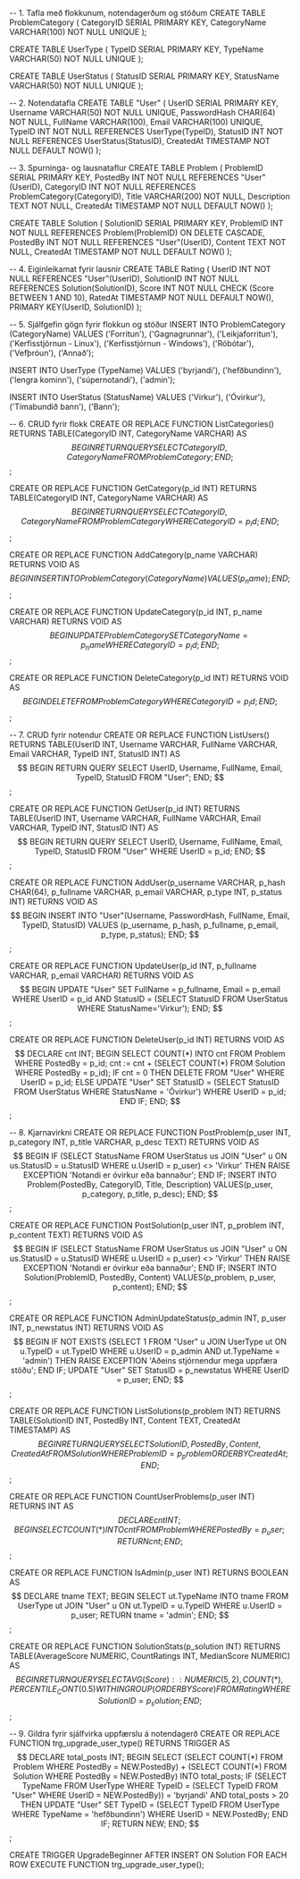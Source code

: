 -- 1. Tafla með flokkunum, notendagerðum og stöðum
CREATE TABLE ProblemCategory (
    CategoryID SERIAL PRIMARY KEY,
    CategoryName VARCHAR(100) NOT NULL UNIQUE
);

CREATE TABLE UserType (
    TypeID SERIAL PRIMARY KEY,
    TypeName VARCHAR(50) NOT NULL UNIQUE
);

CREATE TABLE UserStatus (
    StatusID SERIAL PRIMARY KEY,
    StatusName VARCHAR(50) NOT NULL UNIQUE
);

-- 2. Notendatafla
CREATE TABLE "User" (
    UserID SERIAL PRIMARY KEY,
    Username VARCHAR(50) NOT NULL UNIQUE,
    PasswordHash CHAR(64) NOT NULL,
    FullName VARCHAR(100),
    Email VARCHAR(100) UNIQUE,
    TypeID INT NOT NULL REFERENCES UserType(TypeID),
    StatusID INT NOT NULL REFERENCES UserStatus(StatusID),
    CreatedAt TIMESTAMP NOT NULL DEFAULT NOW()
);

-- 3. Spurninga- og lausnataflur
CREATE TABLE Problem (
    ProblemID SERIAL PRIMARY KEY,
    PostedBy INT NOT NULL REFERENCES "User"(UserID),
    CategoryID INT NOT NULL REFERENCES ProblemCategory(CategoryID),
    Title VARCHAR(200) NOT NULL,
    Description TEXT NOT NULL,
    CreatedAt TIMESTAMP NOT NULL DEFAULT NOW()
);

CREATE TABLE Solution (
    SolutionID SERIAL PRIMARY KEY,
    ProblemID INT NOT NULL REFERENCES Problem(ProblemID) ON DELETE CASCADE,
    PostedBy INT NOT NULL REFERENCES "User"(UserID),
    Content TEXT NOT NULL,
    CreatedAt TIMESTAMP NOT NULL DEFAULT NOW()
);

-- 4. Eiginleikamat fyrir lausnir
CREATE TABLE Rating (
    UserID INT NOT NULL REFERENCES "User"(UserID),
    SolutionID INT NOT NULL REFERENCES Solution(SolutionID),
    Score INT NOT NULL CHECK (Score BETWEEN 1 AND 10),
    RatedAt TIMESTAMP NOT NULL DEFAULT NOW(),
    PRIMARY KEY(UserID, SolutionID)
);

-- 5. Sjálfgefin gögn fyrir flokkun og stöður
INSERT INTO ProblemCategory (CategoryName) VALUES
('Forritun'), ('Gagnagrunnar'), ('Leikjaforritun'), ('Kerfisstjórnun - Linux'),
('Kerfisstjórnun - Windows'), ('Róbótar'), ('Vefþróun'), ('Annað');

INSERT INTO UserType (TypeName) VALUES
('byrjandi'), ('hefðbundinn'), ('lengra kominn'), ('súpernotandi'), ('admin');

INSERT INTO UserStatus (StatusName) VALUES
('Virkur'), ('Óvirkur'), ('Tímabundið bann'), ('Bann');

-- 6. CRUD fyrir flokk
CREATE OR REPLACE FUNCTION ListCategories() RETURNS TABLE(CategoryID INT, CategoryName VARCHAR) AS $$
BEGIN RETURN QUERY SELECT CategoryID, CategoryName FROM ProblemCategory; END;
$$;

CREATE OR REPLACE FUNCTION GetCategory(p_id INT) RETURNS TABLE(CategoryID INT, CategoryName VARCHAR) AS $$
BEGIN RETURN QUERY SELECT CategoryID, CategoryName FROM ProblemCategory WHERE CategoryID = p_id; END;
$$;

CREATE OR REPLACE FUNCTION AddCategory(p_name VARCHAR) RETURNS VOID AS $$
BEGIN INSERT INTO ProblemCategory(CategoryName) VALUES (p_name); END;
$$;

CREATE OR REPLACE FUNCTION UpdateCategory(p_id INT, p_name VARCHAR) RETURNS VOID AS $$
BEGIN UPDATE ProblemCategory SET CategoryName = p_name WHERE CategoryID = p_id; END;
$$;

CREATE OR REPLACE FUNCTION DeleteCategory(p_id INT) RETURNS VOID AS $$
BEGIN DELETE FROM ProblemCategory WHERE CategoryID = p_id; END;
$$;

-- 7. CRUD fyrir notendur
CREATE OR REPLACE FUNCTION ListUsers() RETURNS TABLE(UserID INT, Username VARCHAR, FullName VARCHAR, Email VARCHAR, TypeID INT, StatusID INT) AS $$
BEGIN RETURN QUERY SELECT UserID, Username, FullName, Email, TypeID, StatusID FROM "User"; END;
$$;

CREATE OR REPLACE FUNCTION GetUser(p_id INT) RETURNS TABLE(UserID INT, Username VARCHAR, FullName VARCHAR, Email VARCHAR, TypeID INT, StatusID INT) AS $$
BEGIN RETURN QUERY SELECT UserID, Username, FullName, Email, TypeID, StatusID FROM "User" WHERE UserID = p_id; END;
$$;

CREATE OR REPLACE FUNCTION AddUser(p_username VARCHAR, p_hash CHAR(64), p_fullname VARCHAR, p_email VARCHAR, p_type INT, p_status INT) RETURNS VOID AS $$
BEGIN INSERT INTO "User"(Username, PasswordHash, FullName, Email, TypeID, StatusID) VALUES (p_username, p_hash, p_fullname, p_email, p_type, p_status); END;
$$;

CREATE OR REPLACE FUNCTION UpdateUser(p_id INT, p_fullname VARCHAR, p_email VARCHAR) RETURNS VOID AS $$
BEGIN UPDATE "User" SET FullName = p_fullname, Email = p_email WHERE UserID = p_id AND StatusID = (SELECT StatusID FROM UserStatus WHERE StatusName='Virkur'); END;
$$;

CREATE OR REPLACE FUNCTION DeleteUser(p_id INT) RETURNS VOID AS $$
DECLARE cnt INT;
BEGIN
    SELECT COUNT(*) INTO cnt FROM Problem WHERE PostedBy = p_id;
    cnt := cnt + (SELECT COUNT(*) FROM Solution WHERE PostedBy = p_id);
    IF cnt = 0 THEN
        DELETE FROM "User" WHERE UserID = p_id;
    ELSE
        UPDATE "User" SET StatusID = (SELECT StatusID FROM UserStatus WHERE StatusName = 'Óvirkur') WHERE UserID = p_id;
    END IF;
END;
$$;

-- 8. Kjarnavirkni
CREATE OR REPLACE FUNCTION PostProblem(p_user INT, p_category INT, p_title VARCHAR, p_desc TEXT) RETURNS VOID AS $$
BEGIN
    IF (SELECT StatusName FROM UserStatus us JOIN "User" u ON us.StatusID = u.StatusID WHERE u.UserID = p_user) <> 'Virkur' THEN
        RAISE EXCEPTION 'Notandi er óvirkur eða bannaður';
    END IF;
    INSERT INTO Problem(PostedBy, CategoryID, Title, Description) VALUES(p_user, p_category, p_title, p_desc);
END;
$$;

CREATE OR REPLACE FUNCTION PostSolution(p_user INT, p_problem INT, p_content TEXT) RETURNS VOID AS $$
BEGIN
    IF (SELECT StatusName FROM UserStatus us JOIN "User" u ON us.StatusID = u.StatusID WHERE u.UserID = p_user) <> 'Virkur' THEN
        RAISE EXCEPTION 'Notandi er óvirkur eða bannaður';
    END IF;
    INSERT INTO Solution(ProblemID, PostedBy, Content) VALUES(p_problem, p_user, p_content);
END;
$$;

CREATE OR REPLACE FUNCTION AdminUpdateStatus(p_admin INT, p_user INT, p_newstatus INT) RETURNS VOID AS $$
BEGIN
    IF NOT EXISTS (SELECT 1 FROM "User" u JOIN UserType ut ON u.TypeID = ut.TypeID WHERE u.UserID = p_admin AND ut.TypeName = 'admin') THEN
        RAISE EXCEPTION 'Aðeins stjórnendur mega uppfæra stöðu';
    END IF;
    UPDATE "User" SET StatusID = p_newstatus WHERE UserID = p_user;
END;
$$;

CREATE OR REPLACE FUNCTION ListSolutions(p_problem INT) RETURNS TABLE(SolutionID INT, PostedBy INT, Content TEXT, CreatedAt TIMESTAMP) AS $$
BEGIN
    RETURN QUERY SELECT SolutionID, PostedBy, Content, CreatedAt FROM Solution WHERE ProblemID = p_problem ORDER BY CreatedAt;
END;
$$;

CREATE OR REPLACE FUNCTION CountUserProblems(p_user INT) RETURNS INT AS $$
DECLARE cnt INT;
BEGIN SELECT COUNT(*) INTO cnt FROM Problem WHERE PostedBy = p_user; RETURN cnt; END;
$$;

CREATE OR REPLACE FUNCTION IsAdmin(p_user INT) RETURNS BOOLEAN AS $$
DECLARE tname TEXT;
BEGIN SELECT ut.TypeName INTO tname FROM UserType ut JOIN "User" u ON ut.TypeID = u.TypeID WHERE u.UserID = p_user; RETURN tname = 'admin'; END;
$$;

CREATE OR REPLACE FUNCTION SolutionStats(p_solution INT) RETURNS TABLE(AverageScore NUMERIC, CountRatings INT, MedianScore NUMERIC) AS $$
BEGIN
    RETURN QUERY SELECT AVG(Score)::NUMERIC(5,2), COUNT(*), PERCENTILE_CONT(0.5) WITHIN GROUP (ORDER BY Score) FROM Rating WHERE SolutionID = p_solution;
END;
$$;

-- 9. Gildra fyrir sjálfvirka uppfærslu á notendagerð
CREATE OR REPLACE FUNCTION trg_upgrade_user_type() RETURNS TRIGGER AS $$
DECLARE total_posts INT;
BEGIN
    SELECT (SELECT COUNT(*) FROM Problem WHERE PostedBy = NEW.PostedBy) + (SELECT COUNT(*) FROM Solution WHERE PostedBy = NEW.PostedBy) INTO total_posts;
    IF (SELECT TypeName FROM UserType WHERE TypeID = (SELECT TypeID FROM "User" WHERE UserID = NEW.PostedBy)) = 'byrjandi'
       AND total_posts > 20 THEN
        UPDATE "User" SET TypeID = (SELECT TypeID FROM UserType WHERE TypeName = 'hefðbundinn') WHERE UserID = NEW.PostedBy;
    END IF;
    RETURN NEW;
END;
$$;

CREATE TRIGGER UpgradeBeginner AFTER INSERT ON Solution FOR EACH ROW EXECUTE FUNCTION trg_upgrade_user_type();
